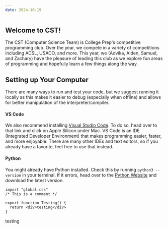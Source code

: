 ```yaml
---
date: 2024-10-19
---
```


## Welcome to CST!

The CST (Computer Science Team) is College Prep's competitive programming club. Over the year, we compete in a variety of competitions including ACSL, USACO, and more. This year, we (Advika, Aiden, Samuel, and Zachary) have the pleasure of leading this club as we explore fun areas of programming and hopefully learn a few things along the way.

## Setting up Your Computer

There are many ways to run and test your code, but we suggest running it locally as this makes it easier to debug (especially when offline) and allows for better manipulation of the interpreter/compiler.

<!-- The first thing we suggest doing is installing [Homebrew](https://brew.sh). Homebrew is a package manager for MacOS that makes it much easier to install other pieces of software. To install Homebrew, open up Terminal and paste in:

`/bin/bash -c "$(curl -fsSL https://raw.githubusercontent.com/Homebrew/install/HEAD/install.sh)"` -->

#### VS Code
We also recommend installing [Visual Studio Code](https://code.visualstudio.com/download#). To do so, head over to that link and click on Apple Silicon under Mac. VS Code is an IDE (Integrated Developer Environment) that makes programming easier, faster, and more enjoyable. There are many other IDEs and text editors, so if you already have a favorite, feel free to use that instead.

#### Python
You might already have Python installed. Check this by running `python3 --version` in your terminal. If it errors, head over to the [Python Website](https://www.python.org/downloads/) and download the latest version.

```tsx
import "global.css"
/* This is a comment */

export function Testing() {
  return <div>testing</div>
}
```

testing
